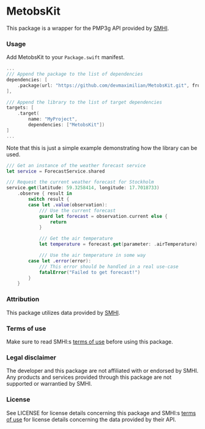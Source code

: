 # MetobsKit

This package is a wrapper for the PMP3g API provided by [SMHI](https://smhi.se).

### Usage

Add MetobsKit to your `Package.swift` manifest.

```swift
...
/// Append the package to the list of dependencies
dependencies: [
    .package(url: "https://github.com/devmaximilian/MetobsKit.git", from: "0.3.0")
],

/// Append the library to the list of target dependencies
targets: [
    .target(
        name: "MyProject",
        dependencies: ["MetobsKit"])
]
...
```

Note that this is just a simple example demonstrating how the library can be used.

```swift
/// Get an instance of the weather forecast service
let service = ForecastService.shared

/// Request the current weather forecast for Stockholm
service.get(latitude: 59.3258414, longitude: 17.7018733)
    .observe { result in
        switch result {
        case let .value(observation):
            /// Use the current forecast
            guard let forecast = observation.current else {
                return
            }

            /// Get the air temperature
            let temperature = forecast.get(parameter: .airTemperature)

            /// Use the air temperature in some way
        case let .error(error):
            /// This error should be handled in a real use-case
            fatalError("Failed to get forecast!")
        }
    }
```

### Attribution

This package utilizes data provided by [SMHI](https://smhi.se).

### Terms of use

Make sure to read SMHI:s [terms of use](https://www.smhi.se/data/oppna-data/villkor-for-anvandning) before using this package.

### Legal disclaimer

The developer and this package are not affiliated with or endorsed by SMHI. Any products and services provided through this package are not supported or warrantied by SMHI.

### License

See LICENSE for license details concerning this package and SMHI:s [terms of use](https://www.smhi.se/data/oppna-data/villkor-for-anvandning) for license details concerning the data provided by their API.
